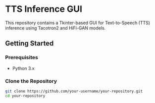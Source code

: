 # TTS Inference GUI

This repository contains a Tkinter-based GUI for Text-to-Speech (TTS) inference using Tacotron2 and HiFi-GAN models.

## Getting Started

### Prerequisites

- Python 3.x

### Clone the Repository

```bash
git clone https://github.com/your-username/your-repository.git
cd your-repository
